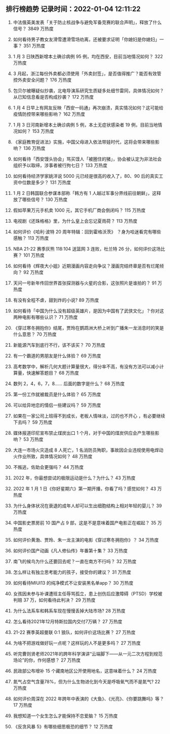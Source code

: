 
## 排行榜趋势 记录时间：2022-01-04 12:11:22
  
  1. 中法俄英美发表「关于防止核战争与避免军备竞赛的联合声明」，释放了什么信号？ 3849 万热度
    
  2. 如何看待男子教女友滑雪遭滑雪场劝离，还被要求证明「你媳妇是你媳妇」一事？ 351 万热度
    
  3. 1 月 3 日陕西新增本土确诊病例 95 例，均在西安，目前当地情况如何？ 322 万热度
    
  4. 3 月起，浙江每份外卖都必须使用「外卖封签」，是否值得推广？能否有效管控外卖安全问题？ 176 万热度
    
  5. 包贝尔被曝疑似抄袭，北电导演系研究生质疑多处细节雷同，具体情况如何？从已知信息看是否构成抄袭？ 172 万热度
    
  6. 1 月 4 日早上有网友反映「西安一码通」再次崩溃，真实情况如何？这可能给疫情防控带来哪些影响？ 162 万热度
    
  7. 1 月 3 日河南新增本土确诊病例 5 例，本土无症状感染者 19 例，目前当地情况如何？ 153 万热度
    
  8. 《家庭教育促进法》实施，中国父母进入依法带娃时代，这将会带来哪些影响？ 136 万热度
    
  9. 如何看待「西安馒头协会」骂买馍人「被圈住的猪」，协会被认定为非法社会组织予以取缔，涉事者被行拘七日？ 133 万热度
    
  10. 如何看待经济学家姚洋说 5000 元已经是很高的收入了，80、90 后的真实工资中位数是多少？ 131 万热度
    
  11. 1 月 2 日韩国联合参谋本部称「韩方有 1 人越过军事分界线前往朝鲜」，这释放了哪些信号？ 130 万热度
    
  12. 假如苹果万元手机卖 1000 元，其它手机厂商会倒闭吗？ 115 万热度
    
  13. 电视剧《还珠格格》里，为什么皇上会忘记夏雨荷？ 113 万热度
    
  14. 如何评价《哈利·波特 20 周年特辑：回到霍格沃茨》 ？身为哈迷看完有哪些感触？ 113 万热度
    
  15. NBA 21-22 赛季灰熊 118:104 送篮网 3 连败，杜兰特 26 分，如何评价这场比赛？ 101 万热度
    
  16. 如何看待《辉夜大小姐》近期漫画内容走向争议？漫画完结终章是否有烂尾倾向？ 92 万热度
    
  17. 天问一号新年传回世界首张探测器与火星的合影，这张照片是谁拍的？ 91 万热度
    
  18. 有没有全程不虐，甜到炸的小说? 89 万热度
    
  19. 如何看待「中国为什么没有超级英雄片，是因为中国有了武侠文化」？你对这两种电影有哪些认识？ 71 万热度
    
  20. 《穿过寒冬拥抱你》结尾，贾玲在鹦鹉洲大桥上听到广播朱一龙消息时的笑是什么意思？ 70 万热度
    
  21. 新能源汽车到底行不行，该不该买？ 70 万热度
    
  22. 有一个霸道的男朋友是什么体验？ 69 万热度
    
  23. 高考数学中，解析几何大题计算量很大，得分率不高，有没有方法可以减小计算量，快速解答题目？ 68 万热度
    
  24. 数列 2，4，6，7，8…… 后面的数字是什么？ 68 万热度
    
  25. 第一份工作就被裁员是什么体验？ 65 万热度
    
  26. 可以给异地恋的情侣一些建议吗？ 59 万热度
    
  27. 如果在一家公司上班得不到成长，老板人情味淡，过的也不开心 ，有必要继续下去吗？ 59 万热度
    
  28. 媒体报道印尼宣布禁止煤炭出口 1 个月，对于中国的煤炭供应会产生哪些影响？ 53 万热度
    
  29. 大连一市场火灾造成 8 人死亡，1 名消防员殉职，事故因企业违规使用电焊动火作业所致，具体情况如何？ 48 万热度
    
  30. 不叛逃，佐助会更强吗？ 44 万热度
    
  31. 2022 年，你最想尝试的极限运动是什么？为什么？ 43 万热度
    
  32. 2022 年 1 月 1 日《你好星期六》第一期开播，你看了吗？感觉如何？ 43 万热度
    
  33. 为什么身体状况在衰退的成年人却可以生出细胞结构上相对年轻的婴儿？ 39 万热度
    
  34. 中国影史票房前 10 国产占 9 部，这是不是意味着国产电影正在崛起？ 35 万热度
    
  35. 如何评价黄渤、贾玲、朱一龙主演的电影《穿过寒冬拥抱你》？ 34 万热度
    
  36. 如何评价国产动画《凡人修仙传》年番第十集？ 33 万热度
    
  37. 南飞的候鸟为什么还要回去呢？一直在南方不行吗？ 32 万热度
    
  38. 怎么样让有独立思考能力的孩子，接受你的建议？ 31 万热度
    
  39. 如何看待MIUI13 的纯净模式不让安装黑名单app？ 30 万热度
    
  40. 女孩因未参与补课遭班主任辱骂孤立，患上创伤后应激障碍（PTSD）学校被判赔 37 万，如何看待此判决？ 29 万热度
    
  41. 为什么法系车和韩系车现在慢慢丢掉大陆市场? 28 万热度
    
  42. 怎么看待2021年12月特斯拉国内交付7万辆？ 27 万热度
    
  43. 21-22 赛季英超曼联 0:1 狼队，如何评价这场比赛？ 27 万热度
    
  44. 为啥不把游戏做好玩一点呢？这样玩的人不是更多吗？ 27 万热度
    
  45. 听完曹则贤老师2021年的跨年科学演讲“云端脚下——从一元二次方程到规范场论”的你，作何感想？ 27 万热度
    
  46. 民政部公布增补 15 个藏南地区公开使用地名，这意味着什么？ 24 万热度
    
  47. 氮气占空气含量78%，但为什么生物进化到今天是呼吸氧气而不是氮气? 22 万热度
    
  48. 如何评价周深在 2022 年跨年中表演的《大鱼》、《光亮》、《你要跳舞吗》等？ 17 万热度
    
  49. 我想知道一个女生怎么才能保持不恋爱脑？ 15 万热度
    
  50. 《反贪风暴 5》有哪些细思极恐的细节？ 12 万热度
    